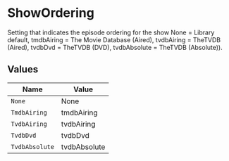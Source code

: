 # ShowOrdering

Setting that indicates the episode ordering for the show
None = Library default,
tmdbAiring = The Movie Database (Aired),
tvdbAiring = TheTVDB (Aired),
tvdbDvd = TheTVDB (DVD),
tvdbAbsolute = TheTVDB (Absolute)).



## Values

| Name           | Value          |
| -------------- | -------------- |
| `None`         | None           |
| `TmdbAiring`   | tmdbAiring     |
| `TvdbAiring`   | tvdbAiring     |
| `TvdbDvd`      | tvdbDvd        |
| `TvdbAbsolute` | tvdbAbsolute   |